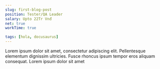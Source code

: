 ```yaml
---
slug: first-blog-post
position: Tester/QA Leader
salary: Upto 22Tr Vnđ
net: true
workTime: true

tags: [hola, docusaurus]
---
```


Lorem ipsum dolor sit amet, consectetur adipiscing elit. Pellentesque elementum dignissim ultricies. Fusce rhoncus ipsum tempor eros aliquam consequat. Lorem ipsum dolor sit amet
